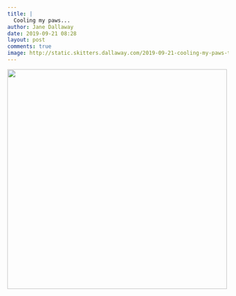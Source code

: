 ```yaml
---
title: |
  Cooling my paws...
author: Jane Dallaway
date: 2019-09-21 08:28
layout: post
comments: true
image: http://static.skitters.dallaway.com/2019-09-21-cooling-my-paws-thumb-1-IMG-9985.JPG
---
```


<div>
        <a href="http://static.skitters.dallaway.com/2019-09-21-cooling-my-paws-fullsize-1-IMG-9985.JPG">
          <img src="http://static.skitters.dallaway.com/2019-09-21-cooling-my-paws-thumb-1-IMG-9985.JPG" width="500" height="500"/>
        </a>
      </div>


  
      
